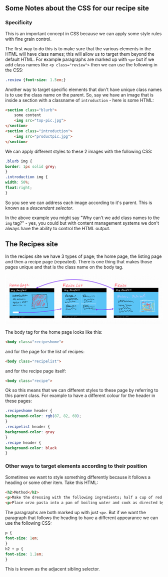 ## Some Notes about the CSS for our recipe site

### Specificity

This is an important concept in CSS because we can apply some style rules with fine grain control.

The first way to do this is to make sure that the various elements in the HTML will have class names; this will allow us to target them beyond the default HTML. For example paragraphs are marked up with `<p>` but if we add class names like `<p class="review">` then we can use the following in the CSS:
```css
.review {font-size: 1.5em;}
```

Another way to target specific elements that don't have unique class names is to use the class name on the parent. So, say we have an image that is inside a section with a classname of `introduction` - here is some HTML:

```html
<section class="blurb">
	some content
	<img src="top-pic.jpg">
</section>
<section class="introduction">
	<img src="productpic.jpg">
</section>
```

We can apply different styles to these 2 images with the following CSS:

```css
.blurb img {
border: 1px solid grey;
}
.introduction img {
width: 50%;
float:right;
}
```

So you see we can address each image according to it's parent. This is known as a _descendant selector_.

In the above example you might say "Why can't we add class names to the `img` tag?" - yes, you could but with content management systems we don't always have the ability to control the HTML output.

## The Recipes site
In the recipes site we have 3 types of page; the home page, the listing page and then a recipe page (repeated). There is one thing that makes those pages unique and that is the class name on the body tag.

![](../../media/Screenshot%202023-02-17%20at%2023.20.56.png)

The body tag for the home page looks like this:

```html
<body class="recipeshome">
```

 and for the page for the list of recipes:

```html
<body class="recipelist">
```

and for the recipe page itself:

```html
<body class="recipe">
```

Ok so this means that we can different styles to these page by referring to this parent class. For example to have a different  colour for the header in these pages:

```css
.recipeshome header {
background-color: rgb(87, 82, 69);
}
.recipelist header {
background-color: gray
}
.recipe header {
background-color: black
}
```

### Other ways to target elements according to their position

Sometimes we want to style something differently because it follows a heading or some other item. Take this HTML:


```html
<h2>Method</h2>
<p>Make the dressing with the following ingredients; half a cup of red wine vinegar, half a teaspoon of sugar, salt and pepper and half cup of extra virgin olive oil</p>
<p>Place orzo pasta into a pan of boiling water and cook as directed by instructions on packet. Leave to Cool, then place into serving dish.</p>
```

The paragraphs  are both marked up with just `<p>`.  But if we want the paragraph that follows the heading to have a different appearance we can use the following CSS:

```css
p {
font-size: 1em;
}
h2 + p {
font-size: 1.2em;
}
```

This is known as the adjacent sibling selector.